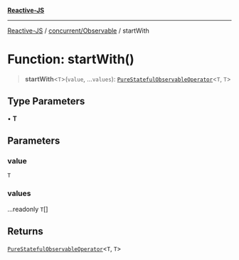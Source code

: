 [**Reactive-JS**](../../../README.md)

***

[Reactive-JS](../../../README.md) / [concurrent/Observable](../README.md) / startWith

# Function: startWith()

> **startWith**\<`T`\>(`value`, ...`values`): [`PureStatefulObservableOperator`](../type-aliases/PureStatefulObservableOperator.md)\<`T`, `T`\>

## Type Parameters

• **T**

## Parameters

### value

`T`

### values

...readonly `T`[]

## Returns

[`PureStatefulObservableOperator`](../type-aliases/PureStatefulObservableOperator.md)\<`T`, `T`\>
